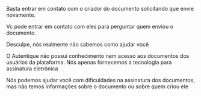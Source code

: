 Basta entrar em contato com o criador do documento solicitando que envie novamente.


Vc pode entrar em contato com eles para perguntar quem enviou o documento.
  
Desculpe, nós realmente não sabemos como ajudar você

O Autentique não possui conhecimento nem acesso aos documentos dos usuários da plataforma. Nós apenas fornecemos a tecnologia para assinatura eletrônica
  
Nós podemos ajudar você com dificuldades na assinatura dos documentos, mas não temos informações sobre o documento ou sobre quem criou ele